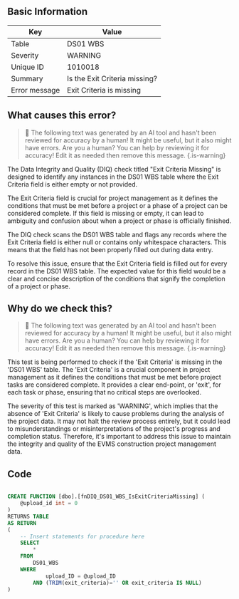## Basic Information
| Key         | Value          |
|-------------|----------------|
| Table       | DS01 WBS |
| Severity    | WARNING |
| Unique ID   | 1010018   |
| Summary     | Is the Exit Criteria missing? |
| Error message | Exit Criteria is missing |

## What causes this error?

> :robot: The following text was generated by an AI tool and hasn't been reviewed for accuracy by a human! It might be useful, but it also might have errors. Are you a human? You can help by reviewing it for accuracy! Edit it as needed then remove this message.
{.is-warning}

The Data Integrity and Quality (DIQ) check titled "Exit Criteria Missing" is designed to identify any instances in the DS01 WBS table where the Exit Criteria field is either empty or not provided. 

The Exit Criteria field is crucial for project management as it defines the conditions that must be met before a project or a phase of a project can be considered complete. If this field is missing or empty, it can lead to ambiguity and confusion about when a project or phase is officially finished.

The DIQ check scans the DS01 WBS table and flags any records where the Exit Criteria field is either null or contains only whitespace characters. This means that the field has not been properly filled out during data entry. 

To resolve this issue, ensure that the Exit Criteria field is filled out for every record in the DS01 WBS table. The expected value for this field would be a clear and concise description of the conditions that signify the completion of a project or phase.
## Why do we check this?

> :robot: The following text was generated by an AI tool and hasn't been reviewed for accuracy by a human! It might be useful, but it also might have errors. Are you a human? You can help by reviewing it for accuracy! Edit it as needed then remove this message.
{.is-warning}

This test is being performed to check if the 'Exit Criteria' is missing in the 'DS01 WBS' table. The 'Exit Criteria' is a crucial component in project management as it defines the conditions that must be met before project tasks are considered complete. It provides a clear end-point, or 'exit', for each task or phase, ensuring that no critical steps are overlooked. 

The severity of this test is marked as 'WARNING', which implies that the absence of 'Exit Criteria' is likely to cause problems during the analysis of the project data. It may not halt the review process entirely, but it could lead to misunderstandings or misinterpretations of the project's progress and completion status. Therefore, it's important to address this issue to maintain the integrity and quality of the EVMS construction project management data.
## Code

```sql

CREATE FUNCTION [dbo].[fnDIQ_DS01_WBS_IsExitCriteriaMissing] (
	@upload_id int = 0
)
RETURNS TABLE
AS RETURN
(
    -- Insert statements for procedure here
	SELECT 
		* 
	FROM 
		DS01_WBS
	WHERE 
			upload_ID = @upload_ID
		AND (TRIM(exit_criteria)='' OR exit_criteria IS NULL)
)
```
